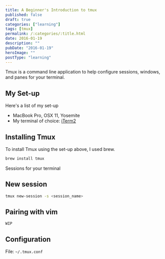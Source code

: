 ```yaml
---
title: A Beginner's Introduction to tmux
published: false
draft: true
categories: ["learning"]
tags: [tmux]
permalink: /:categories/:title.html
date: 2016-01-19
description: ""
pubDate: "2016-01-19"
heroImage: ""
postType: "learning"
---
```


Tmux is a command line application to help configure sessions, windows, and panes for your terminal.

## My Set-up

Here's a list of my set-up

- MacBook Pro, OSX 11, Yosemite
- My terminal of choice: [iTerm2](https://www.iterm2.com/)

## Installing Tmux

To install Tmux using the set-up above, I used brew.

```bash
brew install tmux
```

Sessions for your terminal

## New session

```bash
tmux new-session -s <session_name>
```

## Pairing with vim

`WIP`

## Configuration

File: `~/.tmux.conf`
